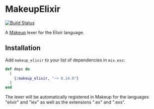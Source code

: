 # MakeupElixir

[![Build Status](https://github.com/elixir-makeup/makeup_elixir/workflows/CI/badge.svg)](https://github.com/elixir-makeup/makeup_elixir/actions)

A [Makeup](https://github.com/elixir-makeup/makeup/) lexer for the Elixir language.

## Installation

Add `makeup_elixir` to your list of dependencies in `mix.exs`:

```elixir
def deps do
  [
    {:makeup_elixir, "~> 0.14.0"}
  ]
end
```

The lexer will be automatically registered in Makeup for
the languages "elixir" and "iex" as well as the extensions
".ex" and ".exs".
